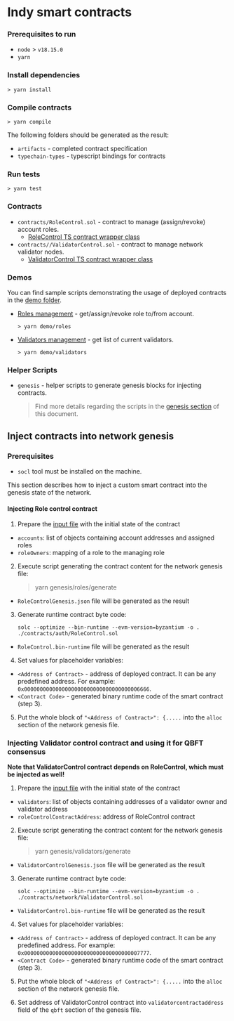 # Indy smart contracts

### Prerequisites to run

*  `node` > `v18.15.0` 
* `yarn`

### Install dependencies

```
> yarn install
```

### Compile contracts

```
> yarn compile
```

The following folders should be generated as the result: 
* `artifacts` - completed contract specification
* `typechain-types` - typescript bindings for contracts

### Run tests

```
> yarn test
```

### Contracts

* `contracts/RoleControl.sol` - contract to manage (assign/revoke) account roles.   
  * [RoleControl TS contract wrapper class](./scripts/contracts/role-control.ts)
* `contracts//ValidatorControl.sol` - contract to manage network validator nodes.
  * [ValidatorControl TS contract wrapper class](./scripts/contracts/validator-control.ts)

### Demos

You can find sample scripts demonstrating the usage of deployed contracts in the [demo folder](./demos).
* [Roles management](./demos/role-control.ts) - get/assign/revoke role to/from account.
    ```
    > yarn demo/roles
    ```
* [Validators management](./demos/validator-control.ts) - get list of current validators.
    ```
    > yarn demo/validators
    ```

### Helper Scripts

* `genesis` - helper scripts to generate genesis blocks for injecting contracts.
    
    > Find more details regarding the scripts in the [genesis section](#inject-contracts-into-network-genesis) of this document.

## Inject contracts into network genesis

### Prerequisites

* `socl` tool must be installed on the machine.

This section describes how to inject a custom smart contract into the genesis state of the network.

#### Injecting Role control contract

1. Prepare the [input file](scripts/genesis/roles/data.json) with the initial state of the contract
  * `accounts`: list of objects containing account addresses and assigned roles
  * `roleOwners`: mapping of a role to the managing role

2. Execute script generating the contract content for the network genesis file:
   > yarn genesis/roles/generate
  * `RoleControlGenesis.json` file will be generated as the result

3. Generate runtime contract byte code:
   ```
   solc --optimize --bin-runtime --evm-version=byzantium -o . ./contracts/auth/RoleControl.sol
   ```
  * `RoleControl.bin-runtime` file will be generated as the result

4. Set values for placeholder variables:
  * `<Address of Contract>` - address of deployed contract. It can be any predefined address. For example: `0x0000000000000000000000000000000000006666`.
  * `<Contract Code>` - generated binary runtime code of the smart contract (step 3).

5. Put the whole block of `"<Address of Contract>": {.....` into the `alloc` section of the network genesis file.

### Injecting Validator control contract and using it for QBFT consensus

**Note that ValidatorControl contract depends on RoleControl, which must be injected as well!**

1. Prepare the [input file](scripts/genesis/validators/data.json) with the initial state of the contract
  * `validators`: list of objects containing addresses of a validator owner and validator address
  * `roleControlContractAddress`: address of RoleControl contract

2. Execute script generating the contract content for the network genesis file:
   > yarn genesis/validators/generate
  * `ValidatorControlGenesis.json` file will be generated as the result

3. Generate runtime contract byte code:
   ```
   solc --optimize --bin-runtime --evm-version=byzantium -o . ./contracts/network/ValidatorControl.sol
   ```
  * `ValidatorControl.bin-runtime` file will be generated as the result

4. Set values for placeholder variables:
  * `<Address of Contract>` - address of deployed contract. It can be any predefined address. For example: `0x0000000000000000000000000000000000007777`.
  * `<Contract Code>` - generated binary runtime code of the smart contract (step 3).

5. Put the whole block of `"<Address of Contract>": {.....` into the `alloc` section of the network genesis file.

6. Set address of ValidatorControl contract into `validatorcontractaddress` field of the `qbft` section of the genesis file.
